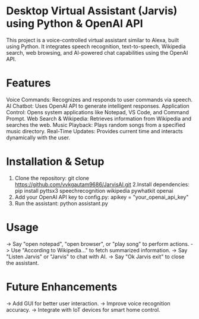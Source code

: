 # Desktop Virtual Assistant (Jarvis) using Python & OpenAI API
This project is a voice-controlled virtual assistant similar to Alexa, built using Python. It integrates speech recognition, text-to-speech, Wikipedia search, web browsing, and AI-powered chat capabilities using the OpenAI API.

# Features
Voice Commands: Recognizes and responds to user commands via speech.
AI Chatbot: Uses OpenAI API to generate intelligent responses.
Application Control: Opens system applications like Notepad, VS Code, and Command Prompt.
Web Search & Wikipedia: Retrieves information from Wikipedia and searches the web.
Music Playback: Plays random songs from a specified music directory.
Real-Time Updates: Provides current time and interacts dynamically with the user.
# Installation & Setup
1. Clone the repository:
   git clone https://github.com/vvkgautam9686/JarvisAI.git
2.Install dependencies:
  pip install pyttsx3 speechrecognition wikipedia pywhatkit openai
3. Add your OpenAI API key to config.py:
   apikey = "your_openai_api_key"
4. Run the assistant:
   python assistant.py
# Usage
  -> Say "open notepad", "open browser", or "play song" to perform actions.
  -> Use "According to Wikipedia..." to fetch summarized information.
  -> Say "Listen Jarvis" or "Jarvis" to chat with AI.
  -> Say "Ok Jarvis exit" to close the assistant.
# Future Enhancements
 ->  Add GUI for better user interaction.
 ->  Improve voice recognition accuracy.
 ->  Integrate with IoT devices for smart home control.
